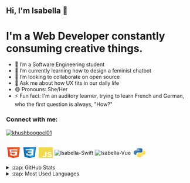 ## Hi, I'm Isabella 👋

# I'm a Web Developer constantly consuming creative things.  

- 🔭 I’m a Software Engineering student
- 🌱 I’m currently learning how to design a feminist chatbot
- 👯 I’m looking to collaborate on open source
- 💬 Ask me about how UX fits in our daily life
- 😄 Pronouns: She/Her
- ⚡ Fun fact: I'm an auditory learner, trying to learn French and German, who the first question is always, "How?"


### Connect with me:
<a href="https://www.linkedin.com/in/isabella-ct-santos/" target="blank"><img align="center" src="https://cdn.jsdelivr.net/npm/simple-icons@3.0.1/icons/linkedin.svg" alt="khushboogoel01" height="30" width="40" /></a>


<div style="display: inline_block"><br>
  <img align="center" alt="Isabella-HTML" height="30" width="40" src="https://raw.githubusercontent.com/devicons/devicon/master/icons/html5/html5-original.svg">
  <img align="center" alt="Isabella-CSS" height="30" width="40" src="https://raw.githubusercontent.com/devicons/devicon/master/icons/css3/css3-original.svg">
  <img align="center" alt="Isabella-Js" height="30" width="40" src="https://raw.githubusercontent.com/devicons/devicon/master/icons/javascript/javascript-plain.svg">
  <img align="center" alt="Isabella-Swift" height="30" width="40" src="https://cdn.jsdelivr.net/gh/devicons/devicon/icons/react/react-original.svg">
  <img align="center" alt="Isabella-Vue" height="30" width="40" src="https://cdn.jsdelivr.net/gh/devicons/devicon/icons/vuejs/vuejs-original.svg">
  <img align="center" alt="Isabella-Python" height="30" width="40" src="https://raw.githubusercontent.com/devicons/devicon/master/icons/python/python-original.svg">
</div>
<br />

<details>
  <summary>:zap: GitHub Stats</summary>

<p>&nbsp;<img align="center" src="https://github-readme-stats.vercel.app/api?username=bellacristsantos&show_icons=true&locale=en" alt="khushboogoel01" /></p>

</details>

<details>
  <summary>:zap: Most Used Languages</summary>

<img align="left" alt="Isabella's GitHub Top Languages" src="https://github-readme-stats.vercel.app/api/top-langs/?username=bellacristsantos" />

</details>
